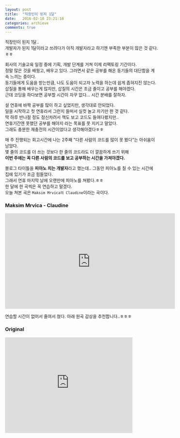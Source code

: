 ```yaml
---
layout: post
title:  "직장인이 된지 1달"
date:   2016-02-10 23:21:18
categories: archieve
comments: true
---
```


직장인이 된지 1달..<br>
개발자가 된지 1달이라고 쓰려다가 아직 개발자라고 하기엔 부족한 부분이 많은 것 같다.ㅎㅎ<br>

회사의 기술교육 일정 중에 기획, 개발 단계를 거쳐 이제 리팩토링 기간이다.<br>
정말 많은 것을 배웠고, 배우고 있다. 그러면서 같은 공부를 해온 동기들의 대단함을 계속 느끼는 중이다.<br>
동기들에게 도움을 받는만큼, 나도 도움이 되고자 노력을 하는데 쉽게 좁혀지진 않는다.<br>
삽질을 통해 배우는게 많지만, 삽질의 시간은 조금 줄이고 공부를 해야겠다.<br>
근데 코딩을 하다보면 공부할 시간이 자꾸 없다... 시간 분배를 잘하자.<br>

설 연휴에 바짝 공부를 많이 하고 싶었지만, 생각대로 안되었다.<br>
일을 시작하고 첫 연휴라서 그런지 들떠서 실컷 놀고 자기만 한 것 같다.<br>
딱 하루 반나절 정도 정신차려서 책도 보고 코드도 들여다봤지만..<br>
연휴기간엔 못했던 공부를 해야지 라는 목표를 못 지키고 말았다.<br>
그래도 충분한 재충전의 시간이었다고 생각해야겠다ㅎㅎ<br>

매 주 진행되는 회고시간에 나는 2주째 "다른 사람의 코드를 많이 못 봤다"는 아쉬움이 남았다.<br>
몇 줄의 코드를 더 쓰는 것보다 한 줄의 코드라도 더 깔끔하게 쓰기 위해<br>
**이번 주에는 꼭 다른 사람의 코드를 보고 공부하는 시간을 가져야겠다.**<br>

블로그 타이틀을 **피아노 치는 개발자**라고 했는데.. 그동안 피아노를 칠 수 있는 시간에 집에 있기가 조금
힘들었다. <br>그래서 연휴 마지막 날에 오랜만에 피아노를 쳐봤다.ㅎㅎ<br>
한 달에 한 곡씩은 꼭 연습하고 말겠다.<br>
오늘 쳐본 곡은 ```Maksim Mrvica의 Claudine```이라는 곡이다.<br>

### Maksim Mrvica - Claudine

<iframe width="560" height="315" src="https://www.youtube.com/embed/-EqPyQVC5_w" frameborder="0" allowfullscreen></iframe>

연습할 시간이 없어서 줄여서 쳤다.
아래 원곡 감상을 추천합니다..ㅎㅎㅎ

### Original

<iframe width="420" height="315" src="https://www.youtube.com/embed/Nkgezt05MOE" frameborder="0" allowfullscreen></iframe>

